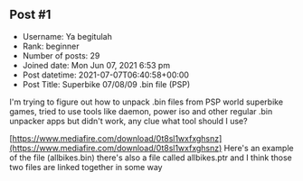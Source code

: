 ## Post #1
- Username: Ya begitulah
- Rank: beginner
- Number of posts: 29
- Joined date: Mon Jun 07, 2021 6:53 pm
- Post datetime: 2021-07-07T06:40:58+00:00
- Post Title: Superbike 07/08/09 .bin file (PSP)

I'm trying to figure out how to unpack .bin files from PSP world superbike games, tried to use tools like daemon, power iso and other regular .bin unpacker apps but didn't work, any clue what tool should I use?

[https://www.mediafire.com/download/0t8sl1wxfxghsnz](https://www.mediafire.com/download/0t8sl1wxfxghsnz)
Here's an example of the file (allbikes.bin) there's also a file called allbikes.ptr and I think those two files are linked together in some way
